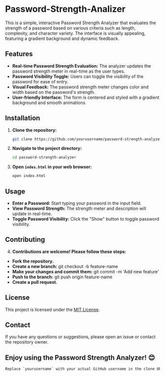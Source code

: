 # Password-Strength-Analizer

This is a simple, interactive Password Strength Analyzer that evaluates the strength of a password based on various criteria such as length, complexity, and character variety. The interface is visually appealing, featuring a gradient background and dynamic feedback.

## Features

- **Real-time Password Strength Evaluation:** The analyzer updates the password strength meter in real-time as the user types.
- **Password Visibility Toggle:** Users can toggle the visibility of the password for ease of entry.
- **Visual Feedback:** The password strength meter changes color and width based on the password's strength.
- **User-friendly Interface:** The form is centered and styled with a gradient background and smooth animations.

## Installation

1. **Clone the repository:**
   ```bash
   git clone https://github.com/yourusername/password-strength-analyzer.git

2. **Navigate to the project directory:**
   ```bash
   cd password-strength-analyzer

3. **Open `index.html` in your web browser:**
   ```bash
   open index.html

## Usage

- **Enter a Password:** Start typing your password in the input field.
- **View Password Strength:** The strength meter and description will update in real-time.
- **Toggle Password Visibility:** Click the "Show" button to toggle password visibility.

## Contributing

4. **Contributions are welcome! Please follow these steps:**

- **Fork the repository.**
- **Create a new branch:** git checkout -b feature-name
- **Make your changes and commit them:** git commit -m 'Add new feature'
- **Push to the branch:** git push origin feature-name
- **Create a pull request.**

## License

This project is licensed under the [MIT License](https://github.com/parmindrsingh97/Password-Strength-Analizer/blob/main/README.md#license).

## Contact

If you have any questions or suggestions, please open an issue or contact the repository owner.

## Enjoy using the Password Strength Analyzer! 😊
   ```bash
   Replace `yourusername` with your actual GitHub username in the clone URL. This `README.md` file provides an overview of the project, installation.
